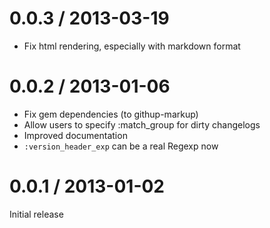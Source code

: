 # 0.0.3 / 2013-03-19

* Fix html rendering, especially with markdown format

# 0.0.2 / 2013-01-06

* Fix gem dependencies (to githup-markup)
* Allow users to specify :match_group for dirty changelogs
* Improved documentation
* ```:version_header_exp``` can be a real Regexp now

# 0.0.1 / 2013-01-02

Initial release
